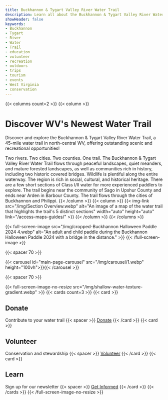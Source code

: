 ```yaml
---
title: Buckhannon & Tygart Valley River Water Trail
description: Learn all about the Buckhannon & Tygart Valley River Water Trail—trips, events, volunteer opportunities, and much more.
showHeader: false
keywords:
- Buckhannon
- Tygart
- River
- Water
- Trail
- education
- volunteer
- recreation
- outdoors
- trips
- tourism
- events
- West Virginia
- conservation
---
```


{{< columns count=2 >}}
{{< column >}}
# Discover WV's Newest Water Trail

Discover and explore the Buckhannon & Tygart Valley River Water Trail, a 45-mile water trail in north-central WV, offering outstanding scenic and recreational opportunities!

Two rivers. Two cities. Two counties. One trail. The Buckhannon & Tygart Valley River Water Trail flows through peaceful landscapes, quiet meanders, and mature forested landscapes, as well as communities rich in history, including two historic covered bridges. Wildlife is plentiful along the entire waterway. The region is rich in social, cultural, and historical heritage. There are a few short sections of Class I/II water for more experienced paddlers to explore. The trail begins near the community of Sago in Upshur County and ends near Arden in Barbour County. The trail flows through the cities of Buckhannon and Philippi.
{{< /column >}}
{{< column >}}
{{< img-link src="/img/Section Overview.webp" alt="An image of a map of the water trail that highlights the trail's 5 distinct sections" width="auto" height="auto" link="/access-maps-guides/" >}}
{{< /column >}}
{{< /columns >}}

{{< full-screen-image src="/img/cropped-Buckhannon Halloween Paddle 2024 4.webp" alt="An adult and child paddle during the Buckhannon Halloween Paddle 2024 with a bridge in the distance." >}}
{{< /full-screen-image >}}

{{< spacer 70 >}}

{{< carousel id="main-page-carousel" src="/img/carousel/1.webp" height="100vh">}}{{< /carousel >}}

<!-- {{< columns count=2 >}} -->
<!-- {{< column >}} -->
<!-- ## Public Access --> 
<!-- {{< intro >}} -->
<!-- There are 11 public access sites along the BTV Water Trail that allow safe access to the riverway. The [BTV Water Trail Map & Guide](/access-maps-guides) highlights these access sites and other key features along the river. In the coming years, our team of river stewards aim to create additional river access points and improve existing sites. --> 
<!-- {{< / intro >}} -->
<!-- {{< /column >}} -->
<!-- {{< column >}} -->
<!-- {{< img src="/img/Boats lined up at Hampton during RiverFest.webp" alt="Colorful kayaks lined up on the shore at Hampton during RiverFest." >}} -->
<!-- {{< /column >}} -->
<!-- {{< /columns >}} -->

<!-- ## Floating by Canoe, Kayak, SUP, or Tube --> 
<!-- The BTV Water Trail offers beautiful scenery, with miles of beginner and family friendly flat water. Other sections have exciting Class I and Class II rapids. Be sure to practice safe boating practices: wear a personal floatation device, check river conditions prior to floating, and have a guide and map on any new section you want to explore. -->

<!-- ## Fishing -->
<!-- Smallmouth bass, crappie, sunfish, suckers and even muskie call the Buckhannon and Tygart Rivers home. Any fisher over 14 years old will need a [WVDNR fishing license.](https://www.wvhunt.com/login) -->

<!-- {{< columns count=2 >}} -->
<!-- {{< column >}} -->
<!-- ## Relax & Slow Down --> 
<!-- {{< intro >}} -->
<!-- However you chose to enjoy the river, be sure to slow down, relax, and soak in the scenery. Life along the river is an ever changing play: breezes flow through the tree and brush across your skin, sunlight changes as clouds dance overhead, sounds echo as birds call out and wildlife splashes in the water. The BTV Water Trail wants you to join in and enjoy the peaceful setting. And needs you to preserve and protect these unique rivers and habitats. --> 
<!-- {{< / intro >}} -->
<!-- {{< /column >}} -->
<!-- {{< column >}} -->
<!-- {{< img src="/img/IMG_0351-cropped.webp" alt="A beautiful scene on the river with treeline receding into the distance and light fog in the background." >}} -->
<!-- {{< /column >}} -->
<!-- {{< /columns >}} -->

<!-- ## Scenery & Wildlife -->
<!-- Deer, turkey, beaver, herons, otters, kingfishers and bald eagles are often sighted on quiet floats. Around each river bend is the possibility of a new discovery! -->

<!-- ## History & Culture --> 
<!-- Discover unique and interesting historical and cultural points of interest. The Water Trail tells an interconnected story of the natural landscape and its flora/fauna, as well as human culture, heritage, and history. Two covered bridges. Pringle Tree. And numerous other gems. --> 

<!-- ## Conservation & Stewardship --> 
<!-- The BTV Water Trail tells an interconnected story of the river and land, its -->
<!-- flora and fauna, as well as our own heritage and history. We hope the BTV Water Trail helps enhance connection, foster stewardship, and spark appreciation of the natural World. The Water Trail is an outdoor classroom without walls. We invite you to get outside, explore, and connect with nature. -->    

{{< spacer 70 >}}

{{< full-screen-image-no-resize src="/img/shallow-water-texture-gradient.webp" >}}
{{< cards count=3 >}}
{{< card >}}
## Donate
Contribute to your water trail
{{< spacer >}}
[Donate](/donate)
{{< /card >}}
{{< card >}}
## Volunteer
Conservation and stewardship
{{< spacer >}}
[Volunteer](/stewardship)
{{< /card >}}
{{< card >}}
## Learn
Sign up for our newsletter
{{< spacer >}}
[Get Informed](/newsletter)
{{< /card >}}
{{< /cards >}}
{{< /full-screen-image-no-resize  >}}
